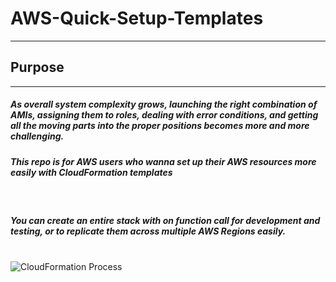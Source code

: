 <h1> AWS-Quick-Setup-Templates </h1>
<hr>
<h2> Purpose </h2>
<hr>
<h5> As overall system complexity grows, launching the right combination of AMIs, assigning them to roles, dealing with error conditions, and getting all the moving parts into the proper positions becomes more and more challenging. </h5>
<h5> This repo is for AWS users who wanna set up their AWS resources more easily with CloudFormation templates </h5>
<br>
<h5> You can create an entire stack with on function call for development and testing, or to replicate them across multiple AWS Regions easily.</h5> 
<br>

<img src="https://d1.awsstatic.com/Products/product-name/diagrams/product-page-diagram_CloudFormation.ad3a4c93b4fdd3366da3da0de4fb084d89a5d761.png" alt="CloudFormation Process">